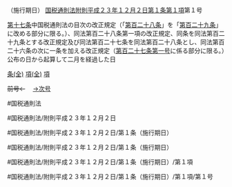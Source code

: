 （施行期日）
[国税通則法附則平成２３年１２月２日第１条第１項](国税通則法＿＿＿＿附則平成２３年１２月２日第１条第１項)第１号

[第十七条](国税通則法＿＿＿＿附則平成２３年１２月２日第１７条第１項)中国税通則法の目次の改正規定（「[第百二十八条](国税通則法＿＿＿＿附則平成２３年１２月２日第１２８条第１項)」を「[第百二十九条](国税通則法＿＿＿＿附則平成２３年１２月２日第１２９条第１項)」に改める部分に限る。）、同法第百二十八条第一項の改正規定、同条を同法第百二十九条とする改正規定及び同法第百二十七条を同法第百二十八条とし、同法第百二十六条の次に一条を加える改正規定（[第百二十七条](国税通則法＿＿＿＿附則平成２３年１２月２日第１２７条第１項)[第一号](国税通則法＿＿＿＿附則平成２３年１２月２日第１条第１項第１号)に係る部分に限る。）　公布の日から起算して二月を経過した日

[条(全)](国税通則法＿＿＿＿附則平成２３年１２月２日第１条_.md)    [項(全)](国税通則法＿＿＿＿附則平成２３年１２月２日第１条第１項_.md)    [項](国税通則法＿＿＿＿附則平成２３年１２月２日第１条第１項.md)

~~前号←~~　  [→次号](国税通則法＿＿＿＿附則平成２３年１２月２日第１条第１項第２号.md)

#国税通則法

#国税通則法/附則平成２３年１２月２日

#国税通則法/附則平成２３年１２月２日/第１条（施行期日）

#国税通則法/附則平成２３年１２月２日/第１条（施行期日）

#国税通則法/附則平成２３年１２月２日/第１条（施行期日）/第１項

#国税通則法/附則平成２３年１２月２日/第１条（施行期日）/第１項/第１号

